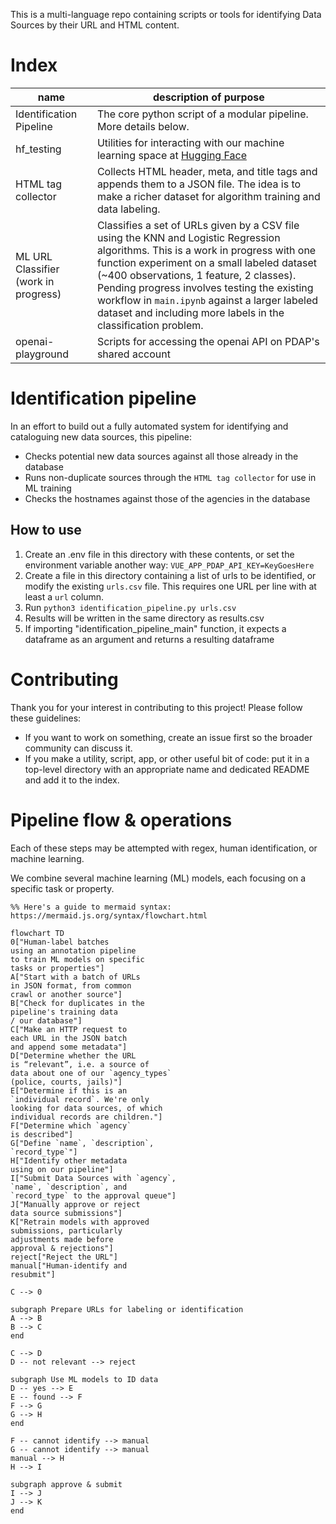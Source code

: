 This is a multi-language repo containing scripts or tools for identifying Data Sources by their URL and HTML content.

# Index

name | description of purpose
--- | ---
Identification Pipeline | The core python script of a modular pipeline. More details below.
hf_testing | Utilities for interacting with our machine learning space at [Hugging Face](https://huggingface.co/PDAP)
HTML tag collector | Collects HTML header, meta, and title tags and appends them to a JSON file. The idea is to make a richer dataset for algorithm training and data labeling.
ML URL Classifier (work in progress) | Classifies a set of URLs given by a CSV file using the KNN and Logistic Regression algorithms. This is a work in progress with one function experiment on a small labeled dataset (~400 observations, 1 feature, 2 classes). Pending progress involves testing the existing workflow in `main.ipynb` against a larger labeled dataset and including more labels in the classification problem.
openai-playground | Scripts for accessing the openai API on PDAP's shared account

# Identification pipeline
In an effort to build out a fully automated system for identifying and cataloguing new data sources, this pipeline:
- Checks potential new data sources against all those already in the database
- Runs non-duplicate sources through the `HTML tag collector` for use in ML training
- Checks the hostnames against those of the agencies in the database

## How to use

1. Create an .env file in this directory with these contents, or set the environment variable another way: `VUE_APP_PDAP_API_KEY=KeyGoesHere`
2. Create a file in this directory containing a list of urls to be identified, or modify the existing `urls.csv` file. This requires one URL per line with at least a `url` column.
3. Run `python3 identification_pipeline.py urls.csv`
4. Results will be written in the same directory as results.csv
5. If importing "identification_pipeline_main" function, it expects a dataframe as an argument and returns a resulting dataframe

# Contributing

Thank you for your interest in contributing to this project! Please follow these guidelines:

- If you want to work on something, create an issue first so the broader community can discuss it.
- If you make a utility, script, app, or other useful bit of code: put it in a top-level directory with an appropriate name and dedicated README and add it to the index.

# Pipeline flow & operations

Each of these steps may be attempted with regex, human identification, or machine learning.

We combine several machine learning (ML) models, each focusing on a specific task or property.

```mermaid
%% Here's a guide to mermaid syntax: https://mermaid.js.org/syntax/flowchart.html

flowchart TD
0["Human-label batches
using an annotation pipeline
to train ML models on specific
tasks or properties"]
A["Start with a batch of URLs
in JSON format, from common
crawl or another source"]
B["Check for duplicates in the
pipeline's training data
/ our database"]
C["Make an HTTP request to
each URL in the JSON batch
and append some metadata"]
D["Determine whether the URL
is “relevant”, i.e. a source of
data about one of our `agency_types`
(police, courts, jails)"]
E["Determine if this is an
`individual record`. We're only
looking for data sources, of which
individual records are children."]
F["Determine which `agency`
is described"]
G["Define `name`, `description`,
`record_type`"]
H["Identify other metadata
using on our pipeline"]
I["Submit Data Sources with `agency`,
`name`, `description`, and
`record_type` to the approval queue"]
J["Manually approve or reject
data source submissions"]
K["Retrain models with approved
submissions, particularly
adjustments made before
approval & rejections"]
reject["Reject the URL"]
manual["Human-identify and
resubmit"]

C --> 0

subgraph Prepare URLs for labeling or identification
A --> B
B --> C
end

C --> D
D -- not relevant --> reject

subgraph Use ML models to ID data
D -- yes --> E
E -- found --> F
F --> G
G --> H
end

F -- cannot identify --> manual
G -- cannot identify --> manual
manual --> H
H --> I

subgraph approve & submit
I --> J
J --> K
end
```
